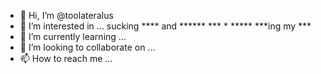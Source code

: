 - 👋 Hi, I’m @toolateralus
- 👀 I’m interested in ... sucking **** and ****** *** * ***** ***ing my ***
- 🌱 I’m currently learning ...
- 💞️ I’m looking to collaborate on ...
- 📫 How to reach me ...

<!---
toolateralus/toolateralus is a ✨ special ✨ repository because its `README.md` (this file) appears on your GitHub profile.
You can click the Preview link to take a look at your changes.
--->
